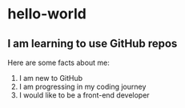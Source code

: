 # hello-world
## I am learning to use GitHub repos

Here are some facts about me:
1. I am new to GitHub
2. I am progressing in my coding journey
3. I would like to be a front-end developer
